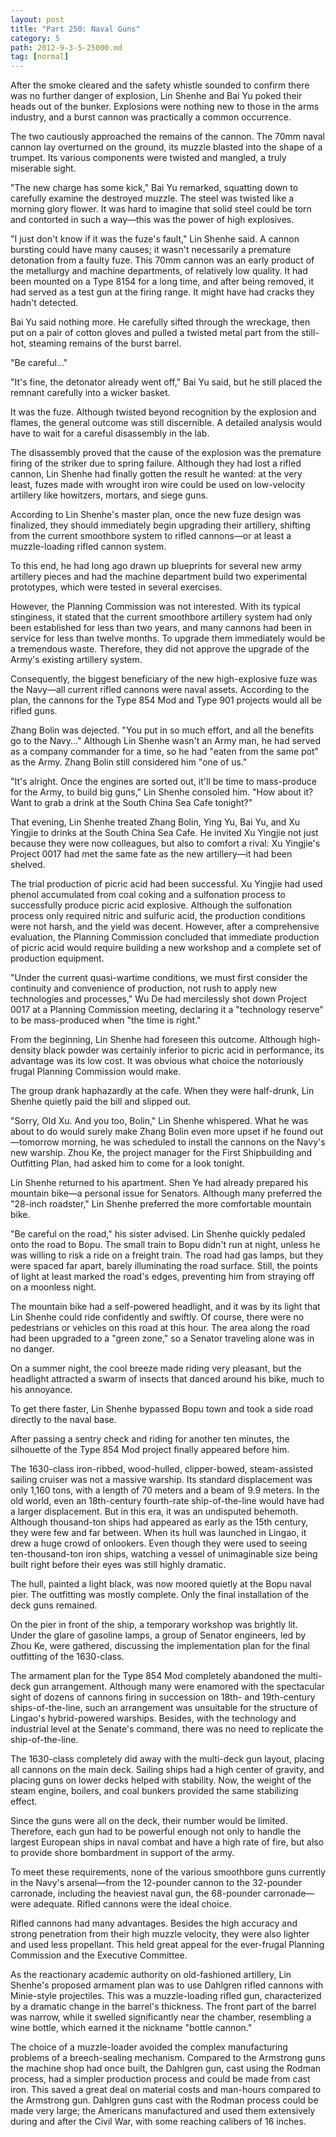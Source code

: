 ```yaml
---
layout: post
title: "Part 250: Naval Guns"
category: 5
path: 2012-9-3-5-25000.md
tag: [normal]
---
```


After the smoke cleared and the safety whistle sounded to confirm there was no further danger of explosion, Lin Shenhe and Bai Yu poked their heads out of the bunker. Explosions were nothing new to those in the arms industry, and a burst cannon was practically a common occurrence.

The two cautiously approached the remains of the cannon. The 70mm naval cannon lay overturned on the ground, its muzzle blasted into the shape of a trumpet. Its various components were twisted and mangled, a truly miserable sight.

"The new charge has some kick," Bai Yu remarked, squatting down to carefully examine the destroyed muzzle. The steel was twisted like a morning glory flower. It was hard to imagine that solid steel could be torn and contorted in such a way—this was the power of high explosives.

"I just don't know if it was the fuze's fault," Lin Shenhe said. A cannon bursting could have many causes; it wasn't necessarily a premature detonation from a faulty fuze. This 70mm cannon was an early product of the metallurgy and machine departments, of relatively low quality. It had been mounted on a Type 8154 for a long time, and after being removed, it had served as a test gun at the firing range. It might have had cracks they hadn't detected.

Bai Yu said nothing more. He carefully sifted through the wreckage, then put on a pair of cotton gloves and pulled a twisted metal part from the still-hot, steaming remains of the burst barrel.

"Be careful..."

"It's fine, the detonator already went off," Bai Yu said, but he still placed the remnant carefully into a wicker basket.

It was the fuze. Although twisted beyond recognition by the explosion and flames, the general outcome was still discernible. A detailed analysis would have to wait for a careful disassembly in the lab.

The disassembly proved that the cause of the explosion was the premature firing of the striker due to spring failure. Although they had lost a rifled cannon, Lin Shenhe had finally gotten the result he wanted: at the very least, fuzes made with wrought iron wire could be used on low-velocity artillery like howitzers, mortars, and siege guns.

According to Lin Shenhe's master plan, once the new fuze design was finalized, they should immediately begin upgrading their artillery, shifting from the current smoothbore system to rifled cannons—or at least a muzzle-loading rifled cannon system.

To this end, he had long ago drawn up blueprints for several new army artillery pieces and had the machine department build two experimental prototypes, which were tested in several exercises.

However, the Planning Commission was not interested. With its typical stinginess, it stated that the current smoothbore artillery system had only been established for less than two years, and many cannons had been in service for less than twelve months. To upgrade them immediately would be a tremendous waste. Therefore, they did not approve the upgrade of the Army's existing artillery system.

Consequently, the biggest beneficiary of the new high-explosive fuze was the Navy—all current rifled cannons were naval assets. According to the plan, the cannons for the Type 854 Mod and Type 901 projects would all be rifled guns.

Zhang Bolin was dejected. "You put in so much effort, and all the benefits go to the Navy..." Although Lin Shenhe wasn't an Army man, he had served as a company commander for a time, so he had "eaten from the same pot" as the Army. Zhang Bolin still considered him "one of us."

"It's alright. Once the engines are sorted out, it'll be time to mass-produce for the Army, to build big guns," Lin Shenhe consoled him. "How about it? Want to grab a drink at the South China Sea Cafe tonight?"

That evening, Lin Shenhe treated Zhang Bolin, Ying Yu, Bai Yu, and Xu Yingjie to drinks at the South China Sea Cafe. He invited Xu Yingjie not just because they were now colleagues, but also to comfort a rival: Xu Yingjie's Project 0017 had met the same fate as the new artillery—it had been shelved.

The trial production of picric acid had been successful. Xu Yingjie had used phenol accumulated from coal coking and a sulfonation process to successfully produce picric acid explosive. Although the sulfonation process only required nitric and sulfuric acid, the production conditions were not harsh, and the yield was decent. However, after a comprehensive evaluation, the Planning Commission concluded that immediate production of picric acid would require building a new workshop and a complete set of production equipment.

"Under the current quasi-wartime conditions, we must first consider the continuity and convenience of production, not rush to apply new technologies and processes," Wu De had mercilessly shot down Project 0017 at a Planning Commission meeting, declaring it a "technology reserve" to be mass-produced when "the time is right."

From the beginning, Lin Shenhe had foreseen this outcome. Although high-density black powder was certainly inferior to picric acid in performance, its advantage was its low cost. It was obvious what choice the notoriously frugal Planning Commission would make.

The group drank haphazardly at the cafe. When they were half-drunk, Lin Shenhe quietly paid the bill and slipped out.

"Sorry, Old Xu. And you too, Bolin," Lin Shenhe whispered. What he was about to do would surely make Zhang Bolin even more upset if he found out—tomorrow morning, he was scheduled to install the cannons on the Navy's new warship. Zhou Ke, the project manager for the First Shipbuilding and Outfitting Plan, had asked him to come for a look tonight.

Lin Shenhe returned to his apartment. Shen Ye had already prepared his mountain bike—a personal issue for Senators. Although many preferred the "28-inch roadster," Lin Shenhe preferred the more comfortable mountain bike.

"Be careful on the road," his sister advised. Lin Shenhe quickly pedaled onto the road to Bopu. The small train to Bopu didn't run at night, unless he was willing to risk a ride on a freight train. The road had gas lamps, but they were spaced far apart, barely illuminating the road surface. Still, the points of light at least marked the road's edges, preventing him from straying off on a moonless night.

The mountain bike had a self-powered headlight, and it was by its light that Lin Shenhe could ride confidently and swiftly. Of course, there were no pedestrians or vehicles on this road at this hour. The area along the road had been upgraded to a "green zone," so a Senator traveling alone was in no danger.

On a summer night, the cool breeze made riding very pleasant, but the headlight attracted a swarm of insects that danced around his bike, much to his annoyance.

To get there faster, Lin Shenhe bypassed Bopu town and took a side road directly to the naval base.

After passing a sentry check and riding for another ten minutes, the silhouette of the Type 854 Mod project finally appeared before him.

The 1630-class iron-ribbed, wood-hulled, clipper-bowed, steam-assisted sailing cruiser was not a massive warship. Its standard displacement was only 1,160 tons, with a length of 70 meters and a beam of 9.9 meters. In the old world, even an 18th-century fourth-rate ship-of-the-line would have had a larger displacement. But in this era, it was an undisputed behemoth. Although thousand-ton ships had appeared as early as the 15th century, they were few and far between. When its hull was launched in Lingao, it drew a huge crowd of onlookers. Even though they were used to seeing ten-thousand-ton iron ships, watching a vessel of unimaginable size being built right before their eyes was still highly dramatic.

The hull, painted a light black, was now moored quietly at the Bopu naval pier. The outfitting was mostly complete. Only the final installation of the deck guns remained.

On the pier in front of the ship, a temporary workshop was brightly lit. Under the glare of gasoline lamps, a group of Senator engineers, led by Zhou Ke, were gathered, discussing the implementation plan for the final outfitting of the 1630-class.

The armament plan for the Type 854 Mod completely abandoned the multi-deck gun arrangement. Although many were enamored with the spectacular sight of dozens of cannons firing in succession on 18th- and 19th-century ships-of-the-line, such an arrangement was unsuitable for the structure of Lingao's hybrid-powered warships. Besides, with the technology and industrial level at the Senate's command, there was no need to replicate the ship-of-the-line.

The 1630-class completely did away with the multi-deck gun layout, placing all cannons on the main deck. Sailing ships had a high center of gravity, and placing guns on lower decks helped with stability. Now, the weight of the steam engine, boilers, and coal bunkers provided the same stabilizing effect.

Since the guns were all on the deck, their number would be limited. Therefore, each gun had to be powerful enough not only to handle the largest European ships in naval combat and have a high rate of fire, but also to provide shore bombardment in support of the army.

To meet these requirements, none of the various smoothbore guns currently in the Navy's arsenal—from the 12-pounder cannon to the 32-pounder carronade, including the heaviest naval gun, the 68-pounder carronade—were adequate. Rifled cannons were the ideal choice.

Rifled cannons had many advantages. Besides the high accuracy and strong penetration from their high muzzle velocity, they were also lighter and used less propellant. This held great appeal for the ever-frugal Planning Commission and the Executive Committee.

As the reactionary academic authority on old-fashioned artillery, Lin Shenhe's proposed armament plan was to use Dahlgren rifled cannons with Minie-style projectiles. This was a muzzle-loading rifled gun, characterized by a dramatic change in the barrel's thickness. The front part of the barrel was narrow, while it swelled significantly near the chamber, resembling a wine bottle, which earned it the nickname "bottle cannon."

The choice of a muzzle-loader avoided the complex manufacturing problems of a breech-sealing mechanism. Compared to the Armstrong guns the machine shop had once built, the Dahlgren gun, cast using the Rodman process, had a simpler production process and could be made from cast iron. This saved a great deal on material costs and man-hours compared to the Armstrong gun. Dahlgren guns cast with the Rodman process could be made very large; the Americans manufactured and used them extensively during and after the Civil War, with some reaching calibers of 16 inches.